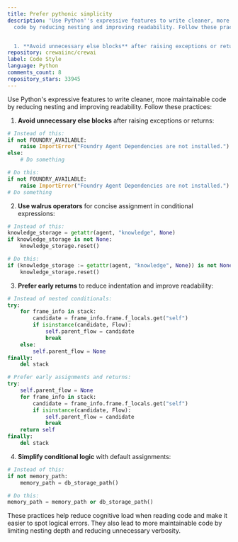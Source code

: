 ```yaml
---
title: Prefer pythonic simplicity
description: 'Use Python''s expressive features to write cleaner, more maintainable
  code by reducing nesting and improving readability. Follow these practices:


  1. **Avoid unnecessary else blocks** after raising exceptions or returns:'
repository: crewaiinc/crewai
label: Code Style
language: Python
comments_count: 8
repository_stars: 33945
---
```


Use Python's expressive features to write cleaner, more maintainable code by reducing nesting and improving readability. Follow these practices:

1. **Avoid unnecessary else blocks** after raising exceptions or returns:
```python
# Instead of this:
if not FOUNDRY_AVAILABLE:
    raise ImportError("Foundry Agent Dependencies are not installed.")
else:
    # Do something

# Do this:
if not FOUNDRY_AVAILABLE:
    raise ImportError("Foundry Agent Dependencies are not installed.")
# Do something
```

2. **Use walrus operators** for concise assignment in conditional expressions:
```python
# Instead of this:
knowledge_storage = getattr(agent, "knowledge", None)
if knowledge_storage is not None:
    knowledge_storage.reset()

# Do this:
if (knowledge_storage := getattr(agent, "knowledge", None)) is not None:
    knowledge_storage.reset()
```

3. **Prefer early returns** to reduce indentation and improve readability:
```python
# Instead of nested conditionals:
try:
    for frame_info in stack:
        candidate = frame_info.frame.f_locals.get("self")
        if isinstance(candidate, Flow):
            self.parent_flow = candidate
            break
    else:
        self.parent_flow = None
finally:
    del stack

# Prefer early assignments and returns:
try:
    self.parent_flow = None
    for frame_info in stack:
        candidate = frame_info.frame.f_locals.get("self")
        if isinstance(candidate, Flow):
            self.parent_flow = candidate
            break
    return self   
finally:
    del stack
```

4. **Simplify conditional logic** with default assignments:
```python
# Instead of this:
if not memory_path:
    memory_path = db_storage_path()

# Do this:
memory_path = memory_path or db_storage_path()
```

These practices help reduce cognitive load when reading code and make it easier to spot logical errors. They also lead to more maintainable code by limiting nesting depth and reducing unnecessary verbosity.